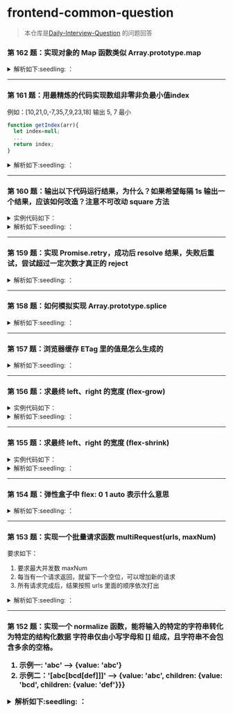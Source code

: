 # frontend-common-question

> 本仓库是[Daily-Interview-Question](https://github.com/Advanced-Frontend/Daily-Interview-Question) 的问题回答

<h3>第 162 题：实现对象的 Map 函数类似 Array.prototype.map</h3>

<details>
  <summary>
  解析如下:seedling: ：
  </summary>

> Tip: fn 不需要用 call 改变 this

```javascript
Array.prototype._map = function (fn) {
  const _self = this;
  const results = [];
  for (let index = 0; index < _self.length; index++) {
    const item = _self[index];
    const res = fn(item, index, _self);
    results.push(res);
  }
  return results;
};

const results = b._map((val, index, arr) => {
  return val + index;
});
console.log("results", results);
```

</details>

<hr>
<h3>第 161 题：用最精炼的代码实现数组非零非负最小值index</h3>

例如：[10,21,0,-7,35,7,9,23,18] 输出 5, 7 最小

```javascript
function getIndex(arr){
  let index=null;
  ...
  return index;
}
```

<details>
  <summary>
  解析如下:seedling: ：
  </summary>

> Tip:reduce 实现

```javascript
function findMininumIndex_v2(arr) {
  let minIndex = -1;
  return arr.reduce((pre, cur, index) => {
    minIndex =
      cur > 0 && ((pre > 0 && pre > cur) || pre <= 0) ? index : minIndex; // 基于cur > 0情况
    const min = cur > 0 && ((pre > 0 && pre > cur) || pre <= 0) ? cur : pre;
    return index === arr.length - 1 ? minIndex : min;
  }, arr[0]);
}
```

</details>

<hr>
<h3>第 160 题：输出以下代码运行结果，为什么？如果希望每隔 1s 输出一个结果，应该如何改造？注意不可改动 square 方法</h3>
<details>
  <summary>
  实例代码如下：
  </summary>

```javascript
const list = [1, 2, 3];
const square = (num) => {
  return new Promise((resolve, reject) => {
    setTimeout(() => {
      resolve(num * num);
    }, 1000);
  });
};

function test() {
  list.forEach(async (x) => {
    const res = await square(x);
    console.log(res);
  });
}
test();
```

</details>

<details>
  <summary>
  解析如下:seedling: ：
  </summary>
  
> :notebook: 因为forEach的内部实现原因，forEach本身是不阻塞的（没有返回promise），而forEach的回调是并行执行的，不需要依赖其他回调执行结束在执行

> Tip: reduce 实现 或者 for 遍历

```javascript
const square = (num) => {
  return new Promise((resolve, reject) => {
    setTimeout(() => {
      resolve(num * num);
    }, 3000);
  });
};
// 解法一：
async function test() {
  await list.reduce((_, x) => {
    return _.then(() => {
      return square(x);
    }).then(console.log);
  }, Promise.resolve());
}

// 解法二：
async function test_v2() {
  for (const x of list) {
    const res = await square(x);
    console.log(res);
  }
}
```

</details>

<hr>
<h3>第 159 题：实现 Promise.retry，成功后 resolve 结果，失败后重试，尝试超过一定次数才真正的 reject</h3>
<details>
  <summary>
  解析如下:seedling: ：
  </summary>

> Tip:
>
> 1. 挂载在原型上，利用 async，await
> 2. 挂载在构造函数上，结合递归

```javascript
Promise.prototype.retry = function (fn, count) {
  return new Promise(async (resolve, reject) => {
    let errorInfo;
    for (let index = 0; index < count; index++) {
      try {
        const result = await fn(index);
        return resolve(result);
      } catch (error) {
        errorInfo = error;
      }
    }
    reject(errorInfo);
  });
};
// 解法二
Promise.retry_v2 = function (p, times) {
  return p()
    .then((res) => res)
    .catch((res) => {
      if (times > 1) {
        times--;
        return Promise.retry_v2(p, times);
      } else {
        return Promise.reject(res);
      }
    });
};

//用例测试
function getProm() {
  const n = Math.random();
  return new Promise((resolve, reject) => {
    setTimeout(() => (n > 0.9 ? resolve(n) : reject(n)), 1000);
  });
}
const p = new Promise((resolve, reject) => {
  resolve(2);
});

Promise.retry_v2(getProm, 3)
  .then((res) => {
    console.log("res1", res);
  })
  .catch((res) => {
    console.log("catch", res);
  });
```

</details>

<hr>
<h3>第 158 题：如何模拟实现 Array.prototype.splice</h3>
<details>
  <summary>
  解析如下:seedling: ：
  </summary>

> Tip: splice 改变原数组，返回删除数组，第一第二参数判断

```javascript
Array.prototype._splice = function (index, count, ...items) {
  let _self = this;
  const lenght = _self.length;
  // 指定修改的开始位置（从0计数）。如果超出了数组的长度，则从数组末尾开始添加内容；如果是负值，则表示从数组末位开始的第几位（从-1计数，这意味着-n是倒数第n个元素并且等价于array.length-n）；如果负数的绝对值大于数组的长度，则表示开始位置为第0位。
  let start =
    index >= 0
      ? Math.min(index, lenght)
      : Math.abs(index) > lenght
      ? 0
      : lenght + index;
  let deleteCount = Math.max(0, count);
  if (count === undefined) {
    deleteCount = lenght - start;
  }
  let delArr = [];
  let temp = [];
  delArr = _self.slice(start, deleteCount + start);
  temp = [
    ..._self.slice(0, start),
    ...items,
    ..._self.slice(start + deleteCount),
  ];
  // 改变this
  temp.forEach(function (item, index) {
    _self[index] = item;
  });
  _self.length = temp.length; // 改变长度

  return delArr;
};
const a1 = a._splice(1);

console.log(a, a1);
```

</details>

<hr>
<h3>第 157 题：浏览器缓存 ETag 里的值是怎么生成的</h3>
<details>
  <summary>
  解析如下:seedling: ：
  </summary>

Etag 一般是 ASCII 字符串组成，可以理解为文件的唯一标识，指纹。没有特定生成 Etag 的方法， 一般来说不同 Web 服务器生成 ETag 的方式不一样，经常用文件内容 hash，last-modified，或者甚至是版本号。

Etag 分类两种：

1. 强验证，如果前缀不是“W/”，则是强验证的，强验证是利用文件字节（ byte to byte）验证的，是严格的，但是通常是消耗性能的。
2. 弱验证，利用文件信息（比如日期）等生成的，

具体参考：

ETag：[https://developer.mozilla.org/en-US/docs/Web/HTTP/Headers/ETag](https://developer.mozilla.org/en-US/docs/Web/HTTP/Headers/ETag)

HTTP 条件请求: [https://developer.mozilla.org/zh-CN/docs/Web/HTTP/Conditional_requests](https://developer.mozilla.org/zh-CN/docs/Web/HTTP/Conditional_requests)

</details>

<hr>
<h3>第 156 题：求最终 left、right 的宽度 (flex-grow)</h3>
<details>
  <summary>
  实例代码如下：
  </summary>

```html
<div class="container">
  <div class="left"></div>
  <div class="right"></div>
</div>

<style>
  * {
    padding: 0;
    margin: 0;
  }
  .container {
    width: 600px;
    height: 300px;
    display: flex;
  }
  .left {
    flex: 1 2 300px;
    background: red;
  }
  .right {
    flex: 2 1 200px;
    background: blue;
  }
</style>
```

</details>
<details>
  <summary>
  解析如下:seedling: ：
  </summary>

flex 是 flex-grow、flex-shrink、flex-basis 的简称
flex-grow 默认值为：0

> 详情参考：[https://developer.mozilla.org/zh-CN/docs/Web/CSS/flex](https://developer.mozilla.org/zh-CN/docs/Web/CSS/flex)

当有剩余空间时，按照 flex-grow 系数比例，分配剩余的空间
剩余的空间：600 - (300 + 200) = 100。
子元素的 flex-grow 的值分别为 1，2， 剩余空间用 3 等分来分

> per = 100 / 3 = 33.3333333

> left = 300 + 1 \_ 33.33 = 333.33

> right = 200 + 2 \_ 33.33 = 266.67

线上 demo 可以看：[https://replit.com/@jackluson/flex-grow#index.html](https://replit.com/@jackluson/flex-grow#index.html)

</details>

<hr>
<h3>第 155 题：求最终 left、right 的宽度 (flex-shrink)</h3>
<details>
  <summary>
  实例代码如下：
  </summary>

```html
<div class="container">
  <div class="left"></div>
  <div class="right"></div>
</div>

<style>
  * {
    padding: 0;
    margin: 0;
  }
  .container {
    width: 600px;
    height: 300px;
    display: flex;
  }
  .left {
    flex: 1 2 500px;
    background: red;
  }
  .right {
    flex: 2 1 400px;
    background: blue;
  }
</style>
```

</details>
<details>
  <summary>
  解析如下:seedling: ：
  </summary>

flex 是 flex-grow、flex-shrink、flex-basis 的简称
flex-grow 默认值为：0
详情参考：[https://developer.mozilla.org/zh-CN/docs/Web/CSS/flex](https://developer.mozilla.org/zh-CN/docs/Web/CSS/flex)

当有剩余空间时，按照 flex-grow 系数比例，分配剩余的空间
剩余的空间：600 - (300 + 200) = 100。
子元素的 flex-grow 的值分别为 1，2， 剩余空间用 3 等分来分

> per = (500+400-600) / (2 _ 500 + 1 _ 400) = 0.214285714

> left = 500 - 0.214285714 _ 2 _ 500 = 285.714286

> right = 400 - 0.214285714 _ 1 _ 400 = 314.2857144

线上 demo 可以看：[https://replit.com/@jackluson/flex-grow#index.html](https://replit.com/@jackluson/flex-grow#index.html)

</details>

<hr>
<h3>第 154 题：弹性盒子中 flex: 0 1 auto 表示什么意思</h3>
<details>
  <summary>
  解析如下:seedling: ：
  </summary>

> flex 是 flxe-grow、flex-shrink、flex-basis 缩写形式

> flex-grow：指的是定义了如果宽度有剩余时，如何分配宽度，默认值是 0

> flex-shrink：指的是定义了如果宽度不足时，如何分配宽度，默认值是 1

> flex-basis: 指的是盒子初始宽度，默认值是 auto，如果不设置的话，默认就是盒子原始宽度

</details>

<hr>
<h3>第 153 题：实现一个批量请求函数 multiRequest(urls, maxNum)</h3>
要求如下：

1. 要求最大并发数 maxNum
2. 每当有一个请求返回，就留下一个空位，可以增加新的请求
3. 所有请求完成后，结果按照 urls 里面的顺序依次打出

<details>
  <summary>
  解析如下:seedling: ：
  </summary>

> Tip:
>
> 1. 创建一个 promise， 赋值 resolve

```javascript
function request(url) {
  return new Promise((resolve, reject) => {
    const time = Math.random() * 1000;
    setTimeout(() => {
      resolve(url);
    }, time);
  });
}

function multiRequest(urls, maxNum) {
  let i = 0;
  const taskList = [];
  let resolve;
  const promise = new Promise((r) => (resolve = r)); // 关键点1
  const specialRequest = () => {
    if (i >= urls.length) {
      return resolve(); // 此时说明请求发送完毕,return 必不可少
    }
    const task = request(urls[i++]).finally(() => {
      specialRequest(); // 关键点2递归
    });
    taskList.push(task);
  };
  while (i < maxNum) {
    specialRequest();
  }
  return promise.then(() => Promise.all(taskList));
}

const urls = [1, 2, 3, 4, 5, 6];
multiRequest(urls, 4).then((res) => {
  console.log("res", res);
});
```

</details>

<hr>
<h3>第 152 题：实现一个 normalize 函数，能将输入的特定的字符串转化为特定的结构化数据
字符串仅由小写字母和 [] 组成，且字符串不会包含多余的空格。

1. 示例一: 'abc' --> {value: 'abc'}
2. 示例二：'[abc[bcd[def]]]' --> {value: 'abc', children: {value: 'bcd', children: {value: 'def'}}}

<details>
  <summary>
  解析如下:seedling: ：
  </summary>

> Tip:
>
> 1. split 切割成数组
> 2. 利用 reduce

```javascript
function normalize(str) {
  let result = {};
  return str
    .split(/[\[\]]+/)
    .filter(Boolean)
    .reduce((pre, cur, index, arr) => {
      pre.value = cur;
      if (arr.length - 1 === index) {
        return result;
      } else {
        pre.children = {};
        return pre.children;
      }
    }, result);
}
const str = "[abc[bcd[def][hf]]]";
const res = normalize(str);
```

</details>

